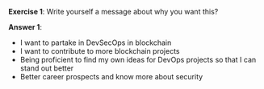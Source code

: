 **Exercise 1**: Write yourself a message about why you want this?

**Answer 1**: 

- I want to partake in DevSecOps in blockchain
- I want to contribute to more blockchain projects
- Being proficient to find my own ideas for DevOps projects so that I can stand out better
- Better career prospects and know more about security

